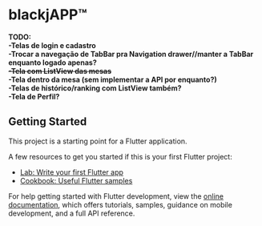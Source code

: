 # blackjAPP™

**TODO:  
-Telas de login e cadastro  
-Trocar a navegação de TabBar pra Navigation drawer//manter a TabBar enquanto logado apenas?  
~~-Tela com ListView das mesas~~  
-Tela dentro da mesa (sem implementar a API por enquanto?)  
-Telas de histórico/ranking com ListView também?  
-Tela de Perfil?**  

## Getting Started

This project is a starting point for a Flutter application.

A few resources to get you started if this is your first Flutter project:

- [Lab: Write your first Flutter app](https://docs.flutter.dev/get-started/codelab)
- [Cookbook: Useful Flutter samples](https://docs.flutter.dev/cookbook)

For help getting started with Flutter development, view the
[online documentation](https://docs.flutter.dev/), which offers tutorials,
samples, guidance on mobile development, and a full API reference.
